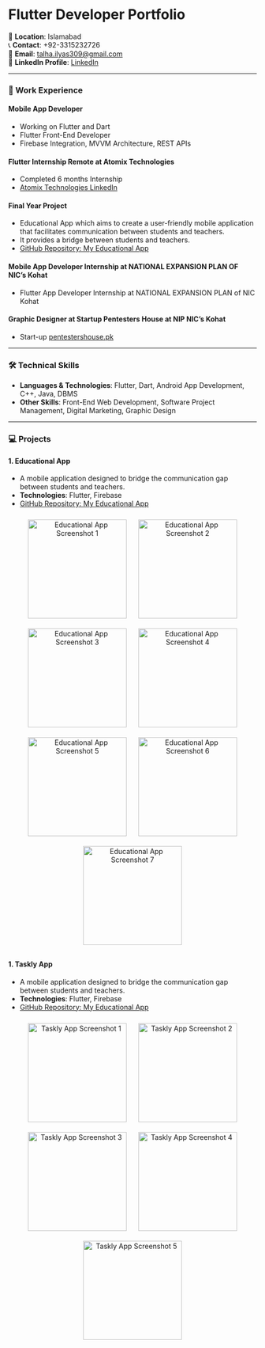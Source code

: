# Flutter Developer Portfolio

📍 **Location**: Islamabad  
📞 **Contact**: +92-3315232726  
📧 **Email**: [talha.ilyas309@gmail.com](mailto:talha.ilyas309@gmail.com)  
🔗 **LinkedIn Profile**: [LinkedIn](https://www.linkedin.com/in/talha-ilyas-dev)  

---

### 💼 Work Experience

#### Mobile App Developer  
- Working on Flutter and Dart  
- Flutter Front-End Developer  
- Firebase Integration, MVVM Architecture, REST APIs

#### Flutter Internship Remote at Atomix Technologies  
- Completed 6 months Internship  
- [Atomix Technologies LinkedIn](https://www.linkedin.com/company/atomixtechnologies)

#### Final Year Project  
- Educational App which aims to create a user-friendly mobile application that facilitates communication between students and teachers.  
- It provides a bridge between students and teachers.  
- [GitHub Repository: My Educational App](https://github.com/Talhailyas309/MyEducationalApp)

#### Mobile App Developer Internship at NATIONAL EXPANSION PLAN OF NIC’s Kohat  
- Flutter App Developer Internship at NATIONAL EXPANSION PLAN of NIC Kohat

#### Graphic Designer at Startup Pentesters House at NIP NIC’s Kohat  
- Start-up [pentestershouse.pk](https://nep.pitb.gov.pk/node/571)

---

### 🛠️ Technical Skills

- **Languages & Technologies**: Flutter, Dart, Android App Development, C++, Java, DBMS  
- **Other Skills**: Front-End Web Development, Software Project Management, Digital Marketing, Graphic Design

---

### 💻 Projects
#### 1. **Educational App**  
- A mobile application designed to bridge the communication gap between students and teachers.  
- **Technologies**: Flutter, Firebase
- [GitHub Repository: My Educational App](https://github.com/Talhailyas309/MyEducationalApp) 

<div align="center">
  <img src="assets/images/1.jpg" alt="Educational App Screenshot 1" width="200px" height="auto" style="display: inline-block; margin: 10px;">
  <img src="assets/images/2.jpg" alt="Educational App Screenshot 2" width="200px" height="auto" style="display: inline-block; margin: 10px;">
  <img src="assets/images/3.jpg" alt="Educational App Screenshot 3" width="200px" height="auto" style="display: inline-block; margin: 10px;">
  <img src="assets/images/4.jpg" alt="Educational App Screenshot 4" width="200px" height="auto" style="display: inline-block; margin: 10px;">
  <img src="assets/images/5.jpg" alt="Educational App Screenshot 5" width="200px" height="auto" style="display: inline-block; margin: 10px;">
  <img src="assets/images/6.jpg" alt="Educational App Screenshot 6" width="200px" height="auto" style="display: inline-block; margin: 10px;">
  <img src="assets/images/7.jpg" alt="Educational App Screenshot 7" width="200px" height="auto" style="display: inline-block; margin: 10px;">
</div>

#### 1. **Taskly App**  
- A mobile application designed to bridge the communication gap between students and teachers.  
- **Technologies**: Flutter, Firebase
- [GitHub Repository: My Educational App](https://github.com/Talhailyas309/MyEducationalApp) 

<div align="center">
  <img src="assets/images/01.jpg" alt="Taskly App Screenshot 1" width="200px" height="auto" style="display: inline-block; margin: 10px;">
  <img src="assets/images/02.jpg" alt="Taskly App Screenshot 2" width="200px" height="auto" style="display: inline-block; margin: 10px;">
  <img src="assets/images/03.jpg" alt="Taskly App Screenshot 3" width="200px" height="auto" style="display: inline-block; margin: 10px;">
  <img src="assets/images/04.jpg" alt="Taskly App Screenshot 4" width="200px" height="auto" style="display: inline-block; margin: 10px;">
  <img src="assets/images/05.jpg" alt="Taskly App Screenshot 5" width="200px" height="auto" style="display: inline-block; margin: 10px;">
</div>






